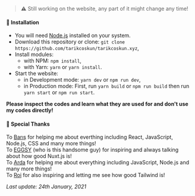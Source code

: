 > :warning: Still working on the website, any part of it might change any time!

#### 📩 Installation
- You will need [Node.js](https://nodejs.org/en/download) installed on your system.
- Download this repository or clone: `git clone https://github.com/tarikcoskun/tarikcoskun.xyz`,
- Install modules:
  - with NPM: `npm install`,
  - with Yarn: `yarn` or `yarn install`.
 - Start the website:
   - in Development mode: `yarn dev` or `npm run dev`,
   - in Production mode: First, run `yarn build` or `npm run build` then run `yarn start` or `npm run start`.
  
**Please inspect the codes and learn what they are used for and don't use my codes directly!**

#### :pray: Special Thanks
To [Barış](https://github.com/barbarbar338) for helping me about everthing including React, JavaScript, Node.js, CSS and many more things!  
To [EGGSY](https://github.com/eggsy) (who is this handsome guy) for inspiring and always talking about how good Nuxt.js is!  
To [Arda](https://github.com/ardasoyturk) for helping me about everything including JavaScript, Node.js and many more things!  
To [Roi](https://github.com/thisisroi) for also inspiring and letting me see how good Tailwind is!

*Last update: 24th January, 2021*
